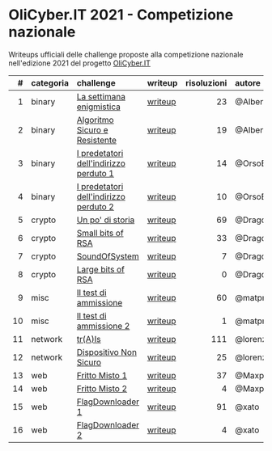 # OliCyber.IT 2021 - Competizione nazionale

Writeups ufficiali delle challenge proposte alla competizione nazionale nell'edizione 2021 del progetto [OliCyber.IT](https://olicyber.it/)

|   # | categoria | challenge                                                                                       | writeup                | risoluzioni | autore       |
| --: | :-------- | :---------------------------------------------------------------------------------------------- | :--------------------- | ----------: | :----------- |
|   1 | binary    | [La settimana enigmistica](https://training.olicyber.it/challenges#challenge-144)               | [writeup](binary1.md)  |          23 | @Alberto247  |
|   2 | binary    | [Algoritmo Sicuro e Resistente](https://training.olicyber.it/challenges#challenge-145)          | [writeup](binary2.md)  |          19 | @Alberto247  |
|   3 | binary    | [I predetatori dell'indirizzo perduto 1](https://training.olicyber.it/challenges#challenge-146) | [writeup](binary3.md)  |          14 | @OrsoBruno96 |
|   4 | binary    | [I predetatori dell'indirizzo perduto 2](https://training.olicyber.it/challenges#challenge-147) | [writeup](binary4.md)  |          10 | @OrsoBruno96 |
|   5 | crypto    | [Un po' di storia](https://training.olicyber.it/challenges#challenge-136)                       | [writeup](crypto1.md)  |          69 | @Drago       |
|   6 | crypto    | [Small bits of RSA](https://training.olicyber.it/challenges#challenge-137)                      | [writeup](crypto2.md)  |          33 | @Drago       |
|   7 | crypto    | [SoundOfSystem](https://training.olicyber.it/challenges#challenge-138)                          | [writeup](crypto3.md)  |           7 | @Drago       |
|   8 | crypto    | [Large bits of RSA](https://training.olicyber.it/challenges#challenge-139)                      | [writeup](crypto4.md)  |           0 | @Drago       |
|   9 | misc      | [Il test di ammissione](https://training.olicyber.it/challenges#challenge-140)                  | [writeup](misc1.md)    |          60 | @matpr       |
|  10 | misc      | [Il test di ammissione 2](https://training.olicyber.it/challenges#challenge-141)                | [writeup](misc2.md)    |           1 | @matpr       |
|  11 | network   | [tr(A)Is](https://training.olicyber.it/challenges#challenge-142)                                | [writeup](network1.md) |         111 | @lorenz      |
|  12 | network   | [Dispositivo Non Sicuro](https://training.olicyber.it/challenges#challenge-143)                 | [writeup](network2.md) |          25 | @lorenz      |
|  13 | web       | [Fritto Misto 1](https://training.olicyber.it/challenges#challenge-148)                         | [writeup](web1.md)     |          37 | @Maxpnl      |
|  14 | web       | [Fritto Misto 2](https://training.olicyber.it/challenges#challenge-149)                         | [writeup](web2.md)     |           4 | @Maxpnl      |
|  15 | web       | [FlagDownloader 1](https://training.olicyber.it/challenges#challenge-150)                       | [writeup](web3.md)     |          91 | @xato        |
|  16 | web       | [FlagDownloader 2](https://training.olicyber.it/challenges#challenge-151)                       | [writeup](web4.md)     |           4 | @xato        |
